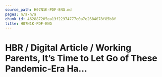 ```yaml
---
source_path: H07N1K-PDF-ENG.md
pages: n/a-n/a
chunk_id: 462887205ea13f22974777c0a7e2684078f85b8f
title: H07N1K-PDF-ENG
---
```

# HBR / Digital Article / Working Parents, It’s Time to Let Go of These Pandemic-Era Ha…
